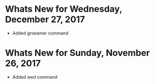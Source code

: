 # Whats New for Wednesday, December 27, 2017

- Added groeamer command

# Whats New for Sunday, November 26, 2017

- Added wed command
